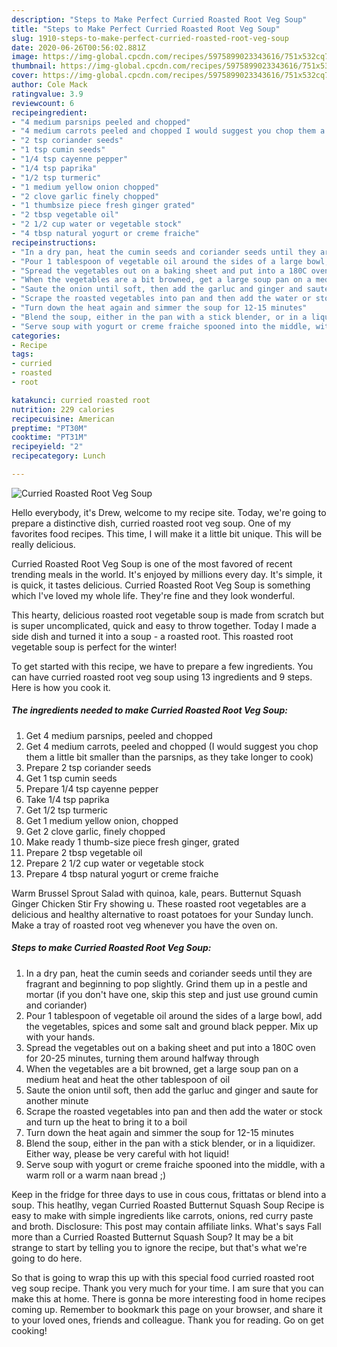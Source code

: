 ```yaml
---
description: "Steps to Make Perfect Curried Roasted Root Veg Soup"
title: "Steps to Make Perfect Curried Roasted Root Veg Soup"
slug: 1910-steps-to-make-perfect-curried-roasted-root-veg-soup
date: 2020-06-26T00:56:02.881Z
image: https://img-global.cpcdn.com/recipes/5975899023343616/751x532cq70/curried-roasted-root-veg-soup-recipe-main-photo.jpg
thumbnail: https://img-global.cpcdn.com/recipes/5975899023343616/751x532cq70/curried-roasted-root-veg-soup-recipe-main-photo.jpg
cover: https://img-global.cpcdn.com/recipes/5975899023343616/751x532cq70/curried-roasted-root-veg-soup-recipe-main-photo.jpg
author: Cole Mack
ratingvalue: 3.9
reviewcount: 6
recipeingredient:
- "4 medium parsnips peeled and chopped"
- "4 medium carrots peeled and chopped I would suggest you chop them a little bit smaller than the parsnips as they take longer to cook"
- "2 tsp coriander seeds"
- "1 tsp cumin seeds"
- "1/4 tsp cayenne pepper"
- "1/4 tsp paprika"
- "1/2 tsp turmeric"
- "1 medium yellow onion chopped"
- "2 clove garlic finely chopped"
- "1 thumbsize piece fresh ginger grated"
- "2 tbsp vegetable oil"
- "2 1/2 cup water or vegetable stock"
- "4 tbsp natural yogurt or creme fraiche"
recipeinstructions:
- "In a dry pan, heat the cumin seeds and coriander seeds until they are fragrant and beginning to pop slightly. Grind them up in a pestle and mortar (if you don&#39;t have one, skip this step and just use ground cumin and coriander)"
- "Pour 1 tablespoon of vegetable oil around the sides of a large bowl, add the vegetables, spices and some salt and ground black pepper. Mix up with your hands."
- "Spread the vegetables out on a baking sheet and put into a 180C oven for 20-25 minutes, turning them around halfway through"
- "When the vegetables are a bit browned, get a large soup pan on a medium heat and heat the other tablespoon of oil"
- "Saute the onion until soft, then add the garluc and ginger and saute for another minute"
- "Scrape the roasted vegetables into pan and then add the water or stock and turn up the heat to bring it to a boil"
- "Turn down the heat again and simmer the soup for 12-15 minutes"
- "Blend the soup, either in the pan with a stick blender, or in a liquidizer. Either way, please be very careful with hot liquid!"
- "Serve soup with yogurt or creme fraiche spooned into the middle, with a warm roll or a warm naan bread ;)"
categories:
- Recipe
tags:
- curried
- roasted
- root

katakunci: curried roasted root 
nutrition: 229 calories
recipecuisine: American
preptime: "PT30M"
cooktime: "PT31M"
recipeyield: "2"
recipecategory: Lunch

---
```



![Curried Roasted Root Veg Soup](https://img-global.cpcdn.com/recipes/5975899023343616/751x532cq70/curried-roasted-root-veg-soup-recipe-main-photo.jpg)

Hello everybody, it's Drew, welcome to my recipe site. Today, we're going to prepare a distinctive dish, curried roasted root veg soup. One of my favorites food recipes. This time, I will make it a little bit unique. This will be really delicious.

Curried Roasted Root Veg Soup is one of the most favored of recent trending meals in the world. It's enjoyed by millions every day. It's simple, it is quick, it tastes delicious. Curried Roasted Root Veg Soup is something which I've loved my whole life. They're fine and they look wonderful.

This hearty, delicious roasted root vegetable soup is made from scratch but is super uncomplicated, quick and easy to throw together. Today I made a side dish and turned it into a soup - a roasted root. This roasted root vegetable soup is perfect for the winter!


To get started with this recipe, we have to prepare a few ingredients. You can have curried roasted root veg soup using 13 ingredients and 9 steps. Here is how you cook it.

<!--inarticleads1-->

##### The ingredients needed to make Curried Roasted Root Veg Soup:

1. Get 4 medium parsnips, peeled and chopped
1. Get 4 medium carrots, peeled and chopped (I would suggest you chop them a little bit smaller than the parsnips, as they take longer to cook)
1. Prepare 2 tsp coriander seeds
1. Get 1 tsp cumin seeds
1. Prepare 1/4 tsp cayenne pepper
1. Take 1/4 tsp paprika
1. Get 1/2 tsp turmeric
1. Get 1 medium yellow onion, chopped
1. Get 2 clove garlic, finely chopped
1. Make ready 1 thumb-size piece fresh ginger, grated
1. Prepare 2 tbsp vegetable oil
1. Prepare 2 1/2 cup water or vegetable stock
1. Prepare 4 tbsp natural yogurt or creme fraiche


Warm Brussel Sprout Salad with quinoa, kale, pears. Butternut Squash Ginger Chicken Stir Fry showing u. These roasted root vegetables are a delicious and healthy alternative to roast potatoes for your Sunday lunch. Make a tray of roasted root veg whenever you have the oven on. 

<!--inarticleads2-->

##### Steps to make Curried Roasted Root Veg Soup:

1. In a dry pan, heat the cumin seeds and coriander seeds until they are fragrant and beginning to pop slightly. Grind them up in a pestle and mortar (if you don&#39;t have one, skip this step and just use ground cumin and coriander)
1. Pour 1 tablespoon of vegetable oil around the sides of a large bowl, add the vegetables, spices and some salt and ground black pepper. Mix up with your hands.
1. Spread the vegetables out on a baking sheet and put into a 180C oven for 20-25 minutes, turning them around halfway through
1. When the vegetables are a bit browned, get a large soup pan on a medium heat and heat the other tablespoon of oil
1. Saute the onion until soft, then add the garluc and ginger and saute for another minute
1. Scrape the roasted vegetables into pan and then add the water or stock and turn up the heat to bring it to a boil
1. Turn down the heat again and simmer the soup for 12-15 minutes
1. Blend the soup, either in the pan with a stick blender, or in a liquidizer. Either way, please be very careful with hot liquid!
1. Serve soup with yogurt or creme fraiche spooned into the middle, with a warm roll or a warm naan bread ;)


Keep in the fridge for three days to use in cous cous, frittatas or blend into a soup. This heatlhy, vegan Curried Roasted Butternut Squash Soup Recipe is easy to make with simple ingredients like carrots, onions, red curry paste and broth. Disclosure: This post may contain affiliate links. What&#39;s says Fall more than a Curried Roasted Butternut Squash Soup? It may be a bit strange to start by telling you to ignore the recipe, but that&#39;s what we&#39;re going to do here. 

So that is going to wrap this up with this special food curried roasted root veg soup recipe. Thank you very much for your time. I am sure that you can make this at home. There is gonna be more interesting food in home recipes coming up. Remember to bookmark this page on your browser, and share it to your loved ones, friends and colleague. Thank you for reading. Go on get cooking!
